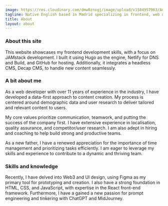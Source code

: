 ```yaml
---
image: https://res.cloudinary.com/dmw0znxgj/image/upload/v1584957963/AntvdUploads/_MG_0085_wvjusy.jpg
tagline: Native English based in Madrid specializing in frontend, web design and content.
title: About
layout: about
---
```

  ### About this site
  This website showcases my frontend development skills, with a focus on JAMstack development. I built it using Hugo as the engine, Netlify for DNS and Build, and GitHub for hosting. Additionally, it integrates a headless CMS, Decap CMS, to handle new content seamlessly.
  ### A bit about me
  As a web developer with over 11 years of experience in the industry, I have developed a data-first approach to content creation. My process is centered around demographic data and user research to deliver tailored and relevant content to users.

  My core values prioritize communication, teamwork, and putting the success of the company first. I have extensive experience in localisation, quality assurance, and competitor/user research. I am also adept in hiring and coaching to help build strong and productive teams.

  As a new father, I have a renewed appreciation for the importance of time management and prioritizing tasks efficiently. I am eager to leverage my skills and experience to contribute to a dynamic and thriving team.
  ### Skills and knowledge
  Recently, I have delved into Web3 and UI design, using Figma as my primary tool for prototyping and creation. I also have a strong foundation in HTML, CSS, and JavaScript, with expertise in the React front-end framework. Furthermore, I have a gained a new passion for prompt engineering and tinkering with ChatGPT and MidJourney.